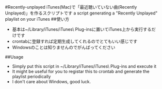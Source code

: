#Recently-unplayed
iTunes(Mac)で「最近聴いていない曲(Recently Unplayed)」を作るスクリプトです
a script generating a "Recently Unplayed" playlist on your iTunes
##使い方
- 基本は~/Library/iTunes/iTunes\ Plug-insに置いてiTunes上から実行するだけです
- crontabに登録すれば定期生成してくれるのでとてもいい感じです
- Windowsのことは知りませんのでがんばってください

##Usage
- Simply put this script in ~/Library/iTunes/iTunes\ Plug-ins and execute it
- It might be useful for you to registar this to crontab and generate the playlist periodically
- I don't care about Windows, good luck.
